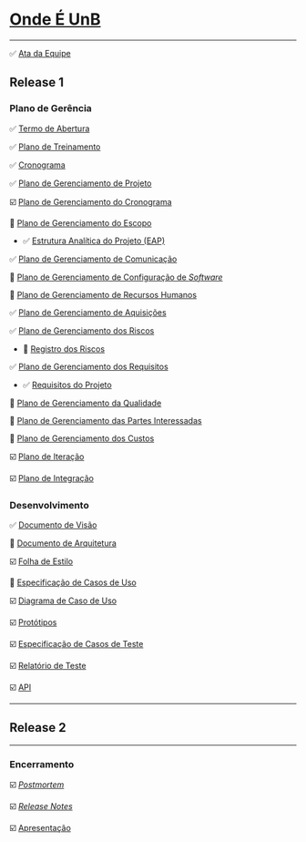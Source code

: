 # [Onde É UnB](https://github.com/fga-gpp-mds/mds-gpp-g2/wiki)
***

:white_check_mark:  [Ata da Equipe](https://github.com/fga-gpp-mds/mds-gpp-g2/wiki/Ata-da-Equipe)

## Release 1

### Plano de Gerência

:white_check_mark: [Termo de Abertura](https://github.com/fga-gpp-mds/mds-gpp-g2/wiki/Termo-de-Abertura)

:white_check_mark: [Plano de Treinamento](https://github.com/fga-gpp-mds/mds-gpp-g2/wiki/Plano-de-Treinamento)

:white_check_mark: [Cronograma](https://github.com/fga-gpp-mds/2017.1-LocalizacaoDarcy/wiki/Cronograma)

:white_check_mark: [Plano de Gerenciamento de Projeto](https://github.com/fga-gpp-mds/mds-gpp-g2/wiki/Plano-de-Gerenciamento-de-Projeto)

:ballot_box_with_check: [Plano de Gerenciamento do Cronograma]()

:arrows_counterclockwise: [Plano de Gerenciamento do Escopo](https://github.com/fga-gpp-mds/2017.1-LocalizacaoDarcy/wiki/Plano-de-gerenciamento-do-escopo)

   * :white_check_mark: [Estrutura Analítica do Projeto (EAP)](https://github.com/fga-gpp-mds/2017.1-LocalizacaoDarcy/wiki/Estrutura-Analitica-do-Projeto)

:white_check_mark: [Plano de Gerenciamento de Comunicação](https://github.com/fga-gpp-mds/2017.1-LocalizacaoDarcy/wiki/Plano-de-Gerenciamento-de-Comunica%C3%A7%C3%A3o)

:arrows_counterclockwise: [Plano de Gerenciamento de Configuração de *Software*](https://github.com/fga-gpp-mds/2017.1-LocalizacaoDarcy/wiki/Plano-de-Gerenciamento-de-Configura%C3%A7%C3%A3o-de-Software)

:arrows_counterclockwise: [Plano de Gerenciamento de Recursos Humanos](https://github.com/fga-gpp-mds/2017.1-LocalizacaoDarcy/wiki/Plano-de-Gerenciamento-de-Recursos-Humanos)

:white_check_mark: [Plano de Gerenciamento de Aquisições](https://github.com/fga-gpp-mds/2017.1-LocalizacaoDarcy/wiki/Plano-de-Gerenciamento-de-Aquisi%C3%A7%C3%B5es)

:white_check_mark: [Plano de Gerenciamento dos Riscos](https://github.com/fga-gpp-mds/2017.1-LocalizacaoDarcy/wiki/Plano-de-Gerenciamento-dos-Riscos)

   * :arrows_counterclockwise: [Registro dos Riscos](https://github.com/fga-gpp-mds/2017.1-LocalizacaoDarcy/wiki/Registro-dos-Riscos)

:white_check_mark: [Plano de Gerenciamento dos Requisitos](https://github.com/fga-gpp-mds/2017.1-LocalizacaoDarcy/wiki/Plano-de-Gerenciamento-dos-Requisitos)

   * :white_check_mark: [Requisitos do Projeto](https://github.com/fga-gpp-mds/2017.1-LocalizacaoDarcy/wiki/Requisitos-do-Projeto)

:arrows_counterclockwise: [Plano de Gerenciamento da Qualidade](https://github.com/fga-gpp-mds/2017.1-LocalizacaoDarcy/wiki/Plano-de-Gerenciamento-de-Qualidade)

:arrows_counterclockwise: [Plano de Gerenciamento das Partes Interessadas](https://github.com/fga-gpp-mds/2017.1-LocalizacaoDarcy/wiki/Plano-de-Gerenciamento-das-Partes-Interessadas)

:arrows_counterclockwise: [Plano de Gerenciamento dos Custos](https://github.com/fga-gpp-mds/2017.1-LocalizacaoDarcy/wiki/Plano-de-Gerenciamento-de-Custos)

:ballot_box_with_check: [Plano de Iteração]()

:ballot_box_with_check: [Plano de Integração]()

### Desenvolvimento
:white_check_mark: [Documento de Visão](https://github.com/fga-gpp-mds/mds-gpp-g2/wiki/Documento--de-Visão)

:arrows_counterclockwise: [Documento de Arquitetura](https://github.com/fga-gpp-mds/mds-gpp-g2/wiki/Documento-de-Arquitetura)

:ballot_box_with_check: [Folha de Estilo]()

:arrows_counterclockwise: [Especificação de Casos de Uso](https://github.com/fga-gpp-mds/2017.1-LocalizacaoDarcy/wiki/Especifica%C3%A7%C3%A3o-de-Casos-de-Uso)

:ballot_box_with_check: [Diagrama de Caso de Uso]()

:ballot_box_with_check: [Protótipos]()

:ballot_box_with_check: [Especificação de Casos de Teste]()

:ballot_box_with_check: [Relatório de Teste]()

:ballot_box_with_check: [API]()

***
## Release 2


***
### Encerramento
 
:ballot_box_with_check: [_Postmortem_]()

:ballot_box_with_check: [_Release Notes_]()

:ballot_box_with_check: [Apresentação]()